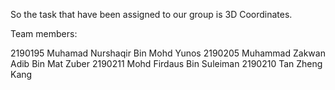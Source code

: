 

So the task that have been assigned to our group is 3D Coordinates.

Team members:

2190195 Muhamad Nurshaqir Bin Mohd Yunos
2190205 Muhammad Zakwan Adib Bin Mat Zuber
2190211 Mohd Firdaus Bin Suleiman
2190210 Tan Zheng Kang
